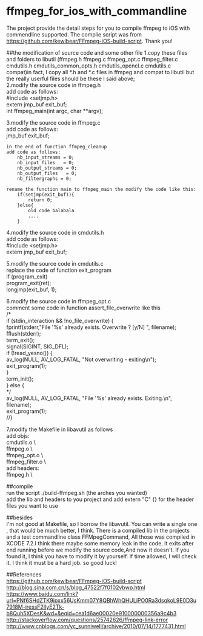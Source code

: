 # ffmpeg_for_ios_with_commandline
The project provide the detail steps for you to compile ffmpeg to iOS with commendline supported. The complie script was from https://github.com/kewlbear/FFmpeg-iOS-build-script. Thank you!

##the modification of source code and some other file
1.copy these files and folders to libutil (ffmpeg.h ffmpeg.c ffmpeg_opt.c ffmpeg_filter.c cmdutils.h cmdutils_common_opts.h cmdutils_opencl.c cmdutils.c compat)in fact, I copy all *.h and *.c files in ffmpeg and compat to libutil but the really userful files should be these I said above;   
2.modify the source code in ffmpeg.h   
	add code as follows:   
		#include <setjmp.h>   
		extern jmp_buf exit_buf;   
		int ffmpeg_main(int argc, char **argv);   
		
3.modify the source code in ffmpeg.c   
	add code as follows:   
		jmp_buf exit_buf;   
		   
	in the end of function ffmpeg_cleanup   
	add code as follows:   
		nb_input_streams = 0;   
		nb_input_files   = 0;   
		nb_output_streams = 0;   
		nb_output_files   = 0;   
		nb_filtergraphs = 0;   
		   
	rename the function main to ffmpeg_main the modify the code like this:   
		if(setjmp(exit_buf)){   
			return 0;   
		}else{   
			old code balabala   
			....   
		} 

4.modify the source code in cmdutils.h   
	add code as follows:   
		#include <setjmp.h>   
		extern jmp_buf exit_buf;   
		
5.modify the source code in cmdutils.c   
	replace the code of function exit_program   
		if (program_exit)   
			program_exit(ret);   
		longjmp(exit_buf, 1);   
		
6.modify the source code in ffmpeg_opt.c   
	comment some code in function assert_file_overwrite like this   
	/*   
		if (stdin_interaction && !no_file_overwrite) {   
			fprintf(stderr,"File '%s' already exists. Overwrite ? [y/N] ", filename);   
			fflush(stderr);   
			term_exit();   
			signal(SIGINT, SIG_DFL);   
			if (!read_yesno()) {   
				av_log(NULL, AV_LOG_FATAL, "Not overwriting - exiting\n");   
				exit_program(1);   
			}   
			term_init();   
		} else {  
	*/   
          	av_log(NULL, AV_LOG_FATAL, "File '%s' already exists. Exiting.\n", filename);   
          	exit_program(1);   
        //}   
        
7.modify the Makefile in libavutil as follows   
	add objs:   
		cmdutils.o                                               \   
		ffmpeg.o                                                 \   
		ffmpeg_opt.o                                             \   
		ffmpeg_filter.o                                          \   
	add headers:   
		ffmpeg.h                                                 \   
		
##compile   
	run the script ./build-ffmpeg.sh (the arches you wanted)   
	add the lib and headers to you project and add extern "C" {} for the header files you want to use   
	   
##besides   
	I'm not good at Makefile, so I borrow the libavutil. You can write a single one , that would be much better, I think. There is a compiled lib in the projects and a test commandline class FFMpegCommand, All those was compiled in XCODE 7.2.I think there maybe some memory leak in the code. It exits after end running before we modify the source code,And now it doesn't. If you found it, I think you have to modify it by yourself. If time allowed, I will check it. I think it must be a hard job. so good luck!

##References   
https://github.com/kewlbear/FFmpeg-iOS-build-script   
http://blog.sina.com.cn/s/blog_47522f7f0102vbwp.html   
https://www.baidu.com/link?url=PNf6SHdZTK9ipxx56UsKmm07Y8QBhWhQHULiPO0Ra3dsqkoL9E0D3u7918M-iressF2IlyE2Tk-b8Quh5XDesK&wd=&eqid=cea1d6ae00020e910000000356a9c4b3   
http://stackoverflow.com/questions/25742626/ffmpeg-link-error   
http://www.cnblogs.com/yc_sunniwell/archive/2010/07/14/1777431.html


